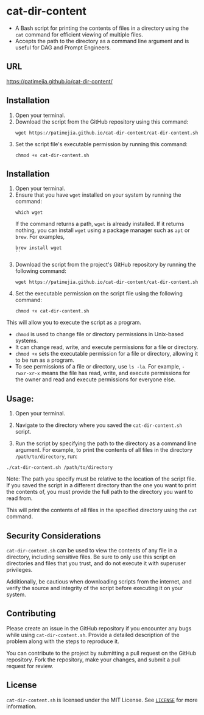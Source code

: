 # cat-dir-content

- A Bash script for printing the contents of files in a directory using the `cat` command for efficient viewing of multiple files.
- Accepts the path to the directory as a command line argument and is useful for DAG and Prompt Engineers.

## URL 
https://patimejia.github.io/cat-dir-content/

## Installation

1. Open your terminal.
2. Download the script from the GitHub repository using this command:
   ```
   wget https://patimejia.github.io/cat-dir-content/cat-dir-content.sh
   ```
3. Set the script file's executable permission by running this command:
   ```
   chmod +x cat-dir-content.sh
   ```

## Installation

1. Open your terminal.
2. Ensure that you have `wget` installed on your system by running the command:
   ```
   which wget
   ```
   If the command returns a path, `wget` is already installed. If it returns nothing, you can install `wget` using a package manager such as `apt` or `brew`. For examples, 
   ```
   brew install wget
   ``
3. Download the script from the project's GitHub repository by running the following command:
   ```
   wget https://patimejia.github.io/cat-dir-content/cat-dir-content.sh
   ```
4. Set the executable permission on the script file using the following command:
   ```
   chmod +x cat-dir-content.sh
   ```

This will allow you to execute the script as a program.

   - `chmod` is used to change file or directory permissions in Unix-based systems.
   - It can change read, write, and execute permissions for a file or directory.
   - `chmod +x` sets the executable permission for a file or directory, allowing it to be run as a program.
   - To see permissions of a file or directory, use `ls -la`. For example, `-rwxr-xr-x` means the file has read, write, and execute permissions for the owner and read and execute permissions for everyone else.


## Usage:

1. Open your terminal.

2. Navigate to the directory where you saved the `cat-dir-content.sh` script.

3. Run the script by specifying the path to the directory as a command line argument. For example, to print the contents of all files in the directory `/path/to/directory`, run:

```
./cat-dir-content.sh /path/to/directory
```

Note: The path you specify must be relative to the location of the script file. If you saved the script in a different directory than the one you want to print the contents of, you must provide the full path to the directory you want to read from.

This will print the contents of all files in the specified directory using the `cat` command.

## Security Considerations

`cat-dir-content.sh` can be used to view the contents of any file in a directory, including sensitive files. Be sure to only use this script on directories and files that you trust, and do not execute it with superuser privileges.

Additionally, be cautious when downloading scripts from the internet, and verify the source and integrity of the script before executing it on your system.

## Contributing

Please create an issue in the GitHub repository if you encounter any bugs while using `cat-dir-content.sh`. Provide a detailed description of the problem along with the steps to reproduce it.

You can contribute to the project by submitting a pull request on the GitHub repository. Fork the repository, make your changes, and submit a pull request for review.

## License

`cat-dir-content.sh` is licensed under the MIT License. See [`LICENSE`](https://github.com/patimejia/cat-dir-content/blob/main/LICENSE) for more information.
